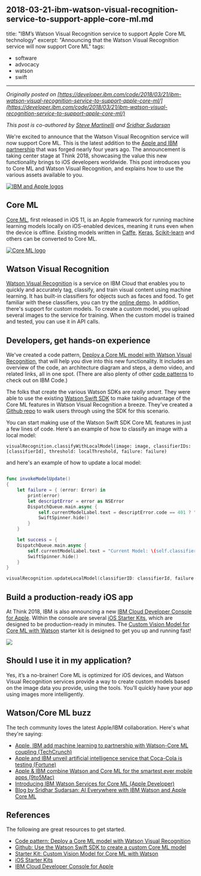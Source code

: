 2018-03-21-ibm-watson-visual-recognition-service-to-support-apple-core-ml.md
---
title: "IBM’s Watson Visual Recognition service to support Apple Core ML technology"
excerpt: "Announcing that the Watson Visual Recognition service will now support Core ML"
tags: 
  - software
  - advocacy
  - watson
  - swift
---

_Originally posted on [https://developer.ibm.com/code/2018/03/21/ibm-watson-visual-recognition-service-to-support-apple-core-ml/](https://developer.ibm.com/code/2018/03/21/ibm-watson-visual-recognition-service-to-support-apple-core-ml/)_

_This post is co-authored by [Steve Martinelli](https://www.linkedin.com/in/stevemar/) and [Sridhar Sudarsan](https://www.linkedin.com/in/sridhar-sudarsan-278603)_

We're excited to announce that the Watson Visual Recognition service will now support Core ML. This is the latest addition to the [Apple and IBM partnership](https://www-03.ibm.com/press/us/en/pressrelease/44370.wss) that was forged nearly four years ago. The announcement is taking center stage at Think 2018, showcasing the value this new functionality brings to iOS developers worldwide. This post introduces you to Core ML and Watson Visual Recognition, and explains how to use the various assets available to you.

[![IBM and Apple logos](http://developer.ibm.com/code/wp-content/uploads/sites/118/2018/03/Apple_IBM_050616.png)](http://developer.ibm.com/code/wp-content/uploads/sites/118/2018/03/Apple_IBM_050616.png)

## Core ML

[Core ML](https://developer.apple.com/documentation/coreml), first released in iOS 11, is an Apple framework for running machine learning models locally on iOS-enabled devices, meaning it runs even when the device is offline. Existing models written in [Caffe](http://caffe.berkeleyvision.org/), [Keras](https://keras.io/), [Scikit-learn](http://scikit-learn.org/stable/) and others can be converted to Core ML.

[![Core ML logo](http://developer.ibm.com/code/wp-content/uploads/sites/118/2018/03/coreml.png)](http://developer.ibm.com/code/wp-content/uploads/sites/118/2018/03/coreml.png)

## Watson Visual Recognition

[Watson Visual Recognition](https://www.ibm.com/watson/services/visual-recognition/) is a service on IBM Cloud that enables you to quickly and accurately tag, classify, and train visual content using machine learning. It has built-in classifiers for objects such as faces and food. To get familiar with these classifiers, you can try the [online demo](https://visual-recognition-demo.ng.bluemix.net/). In addition, there's support for custom models. To create a custom model, you upload several images to the service for training. When the custom model is trained and tested, you can use it in API calls.

## Developers, get hands-on experience

We've created a code pattern, [Deploy a Core ML model with Watson Visual Recognition](https://developer.ibm.com/code/patterns/deploy-a-core-ml-model-with-watson-visual-recognition), that will help you dive into this new functionality. It includes an overview of the code, an architecture diagram and steps, a demo video, and related links, all in one spot. (There are also plenty of other [code patterns](https://developer.ibm.com/code/patterns/?cm_sp=Developer-_-Top-Nav-_-Journeys) to check out on IBM Code.)

The folks that create the various Watson SDKs are _really smart_. They were able to use the existing [Watson Swift SDK](https://github.com/watson-developer-cloud/swift-sdk) to make taking advantage of the Core ML features in Watson Visual Recognition a breeze. They've created a [Github repo](https://github.com/watson-developer-cloud/visual-recognition-coreml/) to walk users through using the SDK for this scenario.

You can start making use of the Watson Swift SDK Core ML features in just a few lines of code. Here's an example of how to classify an image with a local model:

    visualRecognition.classifyWithLocalModel(image: image, classifierIDs: [classifierId], threshold: localThreshold, failure: failure)

and here's an example of how to update a local model:

```swift

func invokeModelUpdate()
{
    let failure = { (error: Error) in
        print(error)
        let descriptError = error as NSError
        DispatchQueue.main.async {
            self.currentModelLabel.text = descriptError.code == 401 ? "Error updating model: Invalid Credentials" : "Error updating model"
            SwiftSpinner.hide()
        }
    }

    let success = {
    DispatchQueue.main.async {
        self.currentModelLabel.text = "Current Model: \(self.classifierId)"
        SwiftSpinner.hide()
    }
}

visualRecognition.updateLocalModel(classifierID: classifierId, failure: failure, success: success)
```

## Build a production-ready iOS app

At Think 2018, IBM is also announcing a new [IBM Cloud Developer Console for Apple](https://console.bluemix.net/developer/appledevelopment). Within the console are several [iOS Starter Kits](https://console.bluemix.net/developer/appledevelopment/starter-kits), which are designed to be production-ready in minutes. The [Custom Vision Model for Core ML with Watson](https://console.bluemix.net/developer/appledevelopment/starter-kits/custom-vision-model-for-core-ml-with-watson) starter kit is designed to get you up and running fast!

[![](http://developer.ibm.com/code/wp-content/uploads/sites/118/2018/03/dev_console_315.png)](http://developer.ibm.com/code/wp-content/uploads/sites/118/2018/03/dev_console_315.png)

## Should I use it in my application?

Yes, it’s a no-brainer! Core ML is optimized for iOS devices, and Watson Visual Recognition services provide a way to create custom models based on the image data you provide, using the tools. You'll quickly have your app using images more intelligently.

## Watson/Core ML buzz

The tech community loves the latest Apple/IBM collaboration. Here's what they're saying:

*   [Apple, IBM add machine learning to partnership with Watson-Core ML coupling (TechCrunch)](https://techcrunch.com/2018/03/19/apple-ibm-extend-partnership-with-watson-core-ml-coupling/)
*   [Apple and IBM unveil artificial intelligence service that Coca-Cola is testing (Fortune)](http://fortune.com/2018/03/20/apple-ibm-artificial-intelligence/)
*   [Apple & IBM combine Watson and Core ML for the smartest ever mobile apps (9to5Mac)](https://9to5mac.com/2018/03/20/apple-ibm-watson-core-ml/)
*   [Introducing IBM Watson Services for Core ML (Apple Developer)](https://developer.apple.com/news/?id=03202018a)
*   [Blog by Sridhar Sudarsan: AI Everywhere with IBM Watson and Apple Core ML](https://www.ibm.com/blogs/watson/2018/03/ai-everywhere-ibm-watson-apple-core-ml)

## References

The following are great resources to get started.

*   [Code pattern: Deploy a Core ML model with Watson Visual Recognition](http://developer.ibm.com/code/patterns/deploy-a-core-ml-model-with-watson-visual-recognition)
*   [Github: Use the Watson Swift SDK to create a custom Core ML model](https://github.com/watson-developer-cloud/visual-recognition-coreml/)
*   [Starter Kit: Custom Vision Model for Core ML with Watson](https://console.bluemix.net/developer/appledevelopment/starter-kits/custom-vision-model-for-core-ml-with-watson)
*   [iOS Starter Kits](https://console.bluemix.net/developer/appledevelopment/starter-kits)
*   [IBM Cloud Developer Console for Apple](https://console.bluemix.net/developer/appledevelopment)
